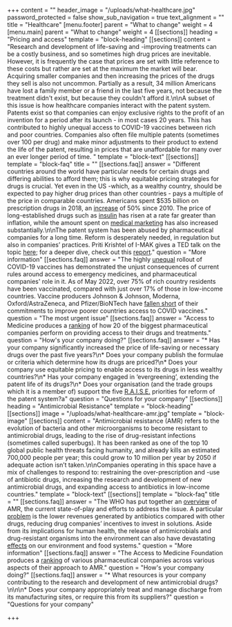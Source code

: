+++
content = ""
header_image = "/uploads/what-healthcare.jpg"
password_protected = false
show_sub_navigation = true
text_alignment = ""
title = "Healthcare"
[menu.footer]
parent = "What to change"
weight = 4
[menu.main]
parent = "What to change"
weight = 4
[[sections]]
heading = "Pricing and access"
template = "block-heading"
[[sections]]
content = "Research and development of life-saving and -improving treatments can be a costly business, and so sometimes high drug prices are inevitable. However, it is frequently the case that prices are set with little reference to these costs but rather are set at the maximum the market will bear. Acquiring smaller companies and then increasing the prices of the drugs they sell is also not uncommon. Partially as a result, 34 million Americans have lost a family member or a friend in the last five years, not because the treatment didn't exist, but because they couldn't afford it.\n\nA subset of this issue is how healthcare companies interact with the patent system. Patents exist so that companies can enjoy exclusive rights to the profit of an invention for a period after its launch - in most cases 20 years. This has contributed to highly unequal access to COVID-19 vaccines between rich and poor countries. Companies also often file multiple patents (sometimes over 100 per drug) and make minor adjustments to their product to extend the life of the patent, resulting in prices that are unaffordable for many over an ever longer period of time. "
template = "block-text"
[[sections]]
template = "block-faq"
title = ""
[[sections.faq]]
answer = "Different countries around the world have particular needs for certain drugs and differing abilities to afford them; this is why equitable pricing strategies for drugs is crucial. Yet even in the US -which, as a wealthy country, should be expected to pay higher drug prices than other countries - pays a multiple of the price in comparable countries. Americans spent $535 billion on prescription drugs in 2018, an [increase](https://www.americanprogress.org/issues/democracy/reports/2019/08/30/473911/big-pharma-reaps-profits-hurting-everyday-americans/) of 50% since 2010. The price of long-established drugs such as [insulin](https://www.nytimes.com/2019/01/18/opinion/cost-insurance-diabetes-insulin.html) has risen at a rate far greater than inflation, while the amount spent on [medical marketing](https://jamanetwork.com/journals/jama/fullarticle/2720029) has also increased substantially.\n\nThe patent system has been abused by pharmaceutical companies for a long time. Reform is desperately needed, in regulation but also in companies’ practices. Priti Krishtel of I-MAK gives a TED talk on the topic [here](https://www.ted.com/talks/priti_krishtel_why_are_drug_prices_so_high_investigating_the_outdated_us_patent_system); for a deeper dive, check out this [report](https://www.i-mak.org/overpatented-overpriced-excessive-pharmaceutical-patenting-extending-monopolies-driving-drug-prices/)."
question = "More information"
[[sections.faq]]
answer = "The highly [unequal](https://data.undp.org/vaccine-equity/) rollout of COVID-19 vaccines has demonstrated the unjust consequences of current rules around access to emergency medicines, and pharmaceutical companies' role in it. As of May 2022, over 75% of rich country residents have been vaccinated, compared with just over 17% of those in low-income countries. Vaccine producers Johnson & Johnson, Moderna, Oxford/AstraZeneca, and Pfizer/BioNTech have [fallen short](https://www.unaids.org/en/resources/presscentre/featurestories/2021/october/20211021_dose-of-reality) of their commitments to improve poorer countries access to COVID vaccines."
question = "The most urgent issue"
[[sections.faq]]
answer = "Access to Medicine produces a [ranking](https://accesstomedicinefoundation.org/access-to-medicine-index/2018-ranking) of how 20 of the biggest pharmaceutical companies perform on providing access to their drugs and treatments."
question = "How's your company doing?"
[[sections.faq]]
answer = "* Has your company significantly increased the price of life-saving or necessary drugs over the past five years?\n* Does your company publish the formulae or criteria which determine how its drugs are priced?\n* Does your company use equitable pricing to enable access to its drugs in less wealthy countries?\n* Has your company engaged in ‘evergreening’, extending the patent life of its drugs?\n* Does your organisation (and the trade groups which it is a member of) support the five [R.A.I.S.E.](https://www.i-mak.org/mission/) priorities for reform of the patent system?a"
question = "Questions for your company"
[[sections]]
heading = "Antimicrobial Resistance"
template = "block-heading"
[[sections]]
image = "/uploads/what-healthcare-amr.jpg"
template = "block-image"
[[sections]]
content = "Antimicrobial resistance (AMR) refers to the evolution of bacteria and other microorganisms to become resistant to antimicrobial drugs, leading to the rise of drug-resistant infections (sometimes called superbugs). It has been ranked as one of the top 10 global public health threats facing humanity, and already kills an estimated 700,000 people per year; this could grow to 10 million per year by 2050 if adequate action isn’t taken.\n\nCompanies operating in this space have a mix of challenges to respond to: restraining the over-prescription and -use of antibiotic drugs, increasing the research and development of new antimicrobial drugs, and expanding access to antibiotics in low-income countries."
template = "block-text"
[[sections]]
template = "block-faq"
title = ""
[[sections.faq]]
answer = "The WHO has put together an [overview](https://www.who.int/news-room/fact-sheets/detail/antimicrobial-resistance) of AMR, the current state-of-play and efforts to address the issue. A particular [problem](https://www.nature.com/articles/d41586-020-02884-3) is the lower revenues generated by antibiotics compared with other drugs, reducing drug companies’ incentives to invest in solutions. Aside from its implications for human health, the release of antimicrobials and drug-resistant organisms into the environment can also have devastating [effects](https://www.who.int/news/item/02-03-2022-world-leaders-and-experts-call-for-action-to-protect-the-environment-from-antimicrobial-pollution) on our environment and food systems."
question = "More information"
[[sections.faq]]
answer = "The Access to Medicine Foundation produces a [ranking](https://accesstomedicinefoundation.org/amr-benchmark) of various pharmaceutical companies across various aspects of their approach to AMR."
question = "How's your company doing?"
[[sections.faq]]
answer = "* What resources is your company contributing to the research and development of new antimicrobial drugs?\n\n\n* Does your company appropriately treat and manage discharge from its manufacturing sites, or require this from its suppliers?"
question = "Questions for your company"

+++
